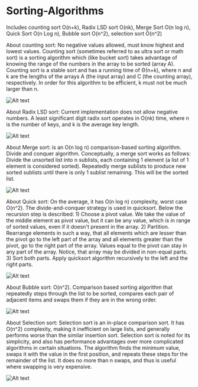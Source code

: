 # Sorting-Algorithms
Includes counting sort O(n+k), Radix LSD sort O(nk), Merge Sort O(n log n), Quick Sort O(n Log n), Bubble sort O(n^2), selection sort O(n^2)

About counting sort: No negative values allowed, must know highest and lowest values.
Counting sort (sometimes referred to as ultra sort or math sort) is a sorting algorithm which (like bucket sort) takes advantage of knowing the range of the numbers in the array to be sorted (array A).
Counting sort is a stable sort and has a running time of Θ(n+k), where n and k are the lengths of the arrays A (the input array) and C (the counting array), respectively. In order for this algorithm to be efficient, k must not be much larger than n.

![Alt text](http://i.imgur.com/yZXLIb4.jpg "Counting Sort")

About Radix LSD sort: Current implementation does not allow negative numbers. A least significant digit radix sort operates in O(nk) time, where n is the number of keys, and k is the average key length.

![Alt text](http://i.imgur.com/g2Snlvp.jpg "Radix LSD Sort")

About Merge sort:  is an O(n log n) comparison-based sorting algorithm. Divide and conquer algorithm. Conceptually, a merge sort works as follows: Divide the unsorted list into n sublists, each containing 1 element (a list of 1 element is considered sorted). Repeatedly merge sublists to produce new sorted sublists until there is only 1 sublist remaining. This will be the sorted list.

![Alt text](http://i.imgur.com/vX2fqKS.png "Merge Sort")

About Quick sort: On the average, it has O(n log n) complexity, worst case O(n^2). The divide-and-conquer strategy is used in quicksort. Below the recursion step is described: 1) Choose a pivot value. We take the value of the middle element as pivot value, but it can be any value, which is in range of sorted values, even if it doesn't present in the array. 2) Partition. Rearrange elements in such a way, that all elements which are lesser than the pivot go to the left part of the array and all elements greater than the pivot, go to the right part of the array. Values equal to the pivot can stay in any part of the array. Notice, that array may be divided in non-equal parts. 3) Sort both parts. Apply quicksort algorithm recursively to the left and the right parts.

![Alt text](http://i.imgur.com/9m20krB.jpg "Quick Sort")

About Bubble sort: O(n^2). Comparison based sorting algorithm that repeatedly steps through the list to be sorted, compares each pair of adjacent items and swaps them if they are in the wrong order.

![Alt text](http://i.imgur.com/K0R4ROL.jpg "Bubble Sort")

About Selection sort: Selection sort is an in-place comparison sort. It has O(n^2) complexity, making it inefficient on large lists, and generally performs worse than the similar insertion sort. Selection sort is noted for its simplicity, and also has performance advantages over more complicated algorithms in certain situations. The algorithm finds the minimum value, swaps it with the value in the first position, and repeats these steps for the remainder of the list. It does no more than n swaps, and thus is useful where swapping is very expensive.

![Alt text](http://i.imgur.com/rnRfumw.jpg "Selection Sort")